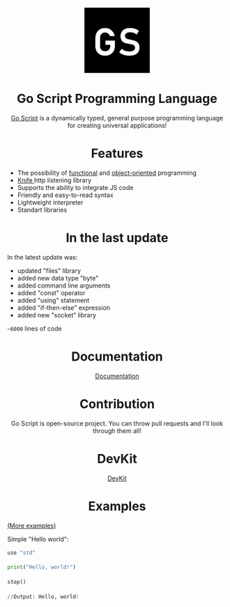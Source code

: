 
<div align="center">
<p>
    <img src="gs.png" width="150" alt="GoScript">
</p>

<h1>Go Script Programming Language</h1>

<a href="https://github.com/GoScriptDev/Go-Script">Go Script</a> is a dynamically typed, general purpose programming language for creating universal applications!

</div>

<h1 align="center"> Features </h1>

 - The possibility of <a href="https://github.com/bas1c1/GoScript/wiki/%D0%A4%D1%83%D0%BD%D0%BA%D1%86%D0%B8%D0%BE%D0%BD%D0%B0%D0%BB%D1%8C%D0%BD%D0%BE%D0%B5-%D0%BF%D1%80%D0%BE%D0%B3%D1%80%D0%B0%D0%BC%D0%BC%D0%B8%D1%80%D0%BE%D0%B2%D0%B0%D0%BD%D0%B8%D0%B5">functional</a> and <a href="https://github.com/bas1c1/GoScript/wiki/%D0%9E%D0%B1%D1%8A%D0%B5%D0%BA%D1%82%D0%BD%D0%BE-%D0%BE%D1%80%D0%B8%D0%B5%D0%BD%D1%82%D0%B8%D1%80%D0%BE%D0%B2%D0%B0%D0%BD%D0%BD%D0%BE%D0%B5-%D0%BF%D1%80%D0%BE%D0%B3%D1%80%D0%B0%D0%BC%D0%BC%D0%B8%D1%80%D0%BE%D0%B2%D0%B0%D0%BD%D0%B8%D0%B5-%D0%BD%D0%B0-GoScript">object-oriented</a> programming
 - <a href="https://github.com/bas1c1/Knife"> Knife </a> http listening library
 - Supports the ability to integrate JS code
 - Friendly and easy-to-read syntax
 - Lightweight interpreter
 - Standart libraries

<h1 align="center"> In the last update </h1>

In the latest update was:

- updated "files" library
- added new data type "byte"
- added command line arguments
- added "const" operator
- added "using" statement
- added "if-then-else" expression
- added new "socket" library

`~6000` lines of code

<div align="center">
    <h1 align="center"> Documentation </h1>
    <a href="https://github.com/bas1c1/GoScript/wiki"> Documentation </a>
</div>

<div align="center">
    <h1 align="center"> Contribution </h1>
Go Script is open-source project. You can throw pull requests and I'll look through them all!
</div>

<div align="center">
    <h1> DevKit </h1>
    <a href="https://github.com/bas1c1/GoScript/releases/tag/DevKit"> DevKit </a>
</div>

<h1 align="center"> Examples </h1>

<a href="https://github.com/bas1c1/GoScript/tree/main/examples">(More examples)</a>

Simple "Hello world":

```py
use "std"

print("Hello, world!")

stop()

//Output: Hello, world!
```

